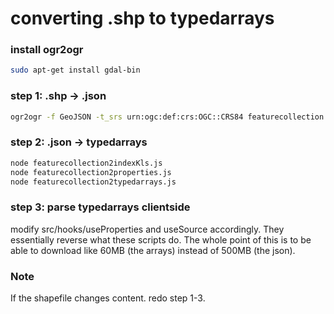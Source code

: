 # converting .shp to typedarrays

### install ogr2ogr

```bash
sudo apt-get install gdal-bin
```

### step 1: .shp -> .json

```bash
ogr2ogr -f GeoJSON -t_srs urn:ogc:def:crs:OGC::CRS84 featurecollection.json some_shapefile.shp
```

### step 2: .json -> typedarrays

```bash
node featurecollection2indexKls.js
node featurecollection2properties.js
node featurecollection2typedarrays.js
```

### step 3: parse typedarrays clientside

modify src/hooks/useProperties and useSource accordingly. They essentially reverse what these scripts do. The whole point of this is to be able to download like 60MB (the arrays) instead of 500MB (the json).

### Note

If the shapefile changes content. redo step 1-3.
